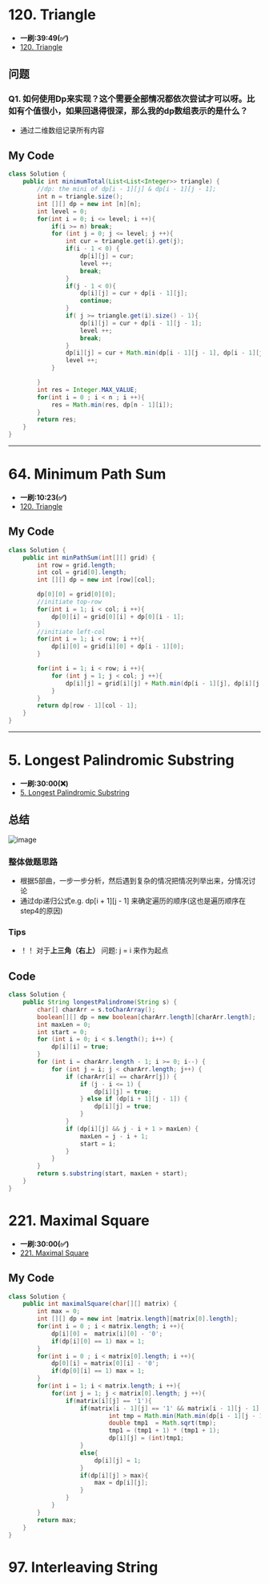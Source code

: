 # 120. Triangle
* **一刷:39:49(✅)**
* [120. Triangle](https://leetcode.com/problems/triangle/?envType=study-plan-v2&envId=top-interview-150)

## 问题
### Q1. 如何使用Dp来实现？这个需要全部情况都依次尝试才可以呀。比如有个值很小，如果回退得很深，那么我的dp数组表示的是什么？
* 通过二维数组记录所有内容

## My Code
```java
class Solution {
    public int minimumTotal(List<List<Integer>> triangle) {
        //dp: the mini of dp[i - 1][j] & dp[i - 1][j - 1];
        int n = triangle.size();
        int [][] dp = new int [n][n];
        int level = 0;
        for(int i = 0; i <= level; i ++){
            if(i >= n) break;
            for (int j = 0; j <= level; j ++){
                int cur = triangle.get(i).get(j);
                if(i - 1 < 0) {
                    dp[i][j] = cur;
                    level ++;
                    break;
                }
                if(j - 1 < 0){
                    dp[i][j] = cur + dp[i - 1][j]; 
                    continue;
                }
                if( j >= triangle.get(i).size() - 1){
                    dp[i][j] = cur + dp[i - 1][j - 1];
                    level ++;
                    break;
                }
                dp[i][j] = cur + Math.min(dp[i - 1][j - 1], dp[i - 1][j]);
                level ++;
            }

        }
        int res = Integer.MAX_VALUE;
        for(int i = 0 ; i < n ; i ++){
            res = Math.min(res, dp[n - 1][i]);
        }
        return res;
    }
}
```
***
# 64. Minimum Path Sum
* **一刷:10:23(✅)**
* [120. Triangle](https://leetcode.com/problems/minimum-path-sum/?envType=study-plan-v2&envId=top-interview-150)

## My Code
```java
class Solution {
    public int minPathSum(int[][] grid) {
        int row = grid.length;
        int col = grid[0].length;
        int [][] dp = new int [row][col];

        dp[0][0] = grid[0][0];
        //initiate top-row
        for(int i = 1; i < col; i ++){
            dp[0][i] = grid[0][i] + dp[0][i - 1];
        }
        //initiate left-col
        for(int i = 1; i < row; i ++){
            dp[i][0] = grid[i][0] + dp[i - 1][0];
        }

        for(int i = 1; i < row; i ++){
            for (int j = 1; j < col; j ++){
                dp[i][j] = grid[i][j] + Math.min(dp[i - 1][j], dp[i][j - 1]);
            }
        }
        return dp[row - 1][col - 1];
    }
}
```
***
# 5. Longest Palindromic Substring
* **一刷:30:00(❌)**
* [5. Longest Palindromic Substring](https://leetcode.com/problems/longest-palindromic-substring/?envType=study-plan-v2&envId=top-interview-150)
## 总结
![image](./img/5.jpeg)
### 整体做题思路
* 根据5部曲，一步一步分析，然后遇到复杂的情况把情况列举出来，分情况讨论
* 通过dp递归公式e.g. dp[i + 1][j - 1] 来确定遍历的顺序(这也是遍历顺序在step4的原因)
### Tips
* ！！ 对于**上三角（右上）** 问题: j = i 来作为起点
## Code
```java
class Solution {
    public String longestPalindrome(String s) {
        char[] charArr = s.toCharArray();
        boolean[][] dp = new boolean[charArr.length][charArr.length];
        int maxLen = 0;
        int start = 0;
        for (int i = 0; i < s.length(); i++) {
            dp[i][i] = true;
        }
        for (int i = charArr.length - 1; i >= 0; i--) {
            for (int j = i; j < charArr.length; j++) {
                if (charArr[i] == charArr[j]) {
                    if (j - i <= 1) {
                        dp[i][j] = true;
                    } else if (dp[i + 1][j - 1]) {
                        dp[i][j] = true;
                    }
                }
                if (dp[i][j] && j - i + 1 > maxLen) {
                    maxLen = j - i + 1;
                    start = i;
                }
            }
        }
        return s.substring(start, maxLen + start);
    }
}
```
# 221. Maximal Square
* **一刷:30:00(✅)**
* [221. Maximal Square](https://leetcode.com/problems/maximal-square/?envType=study-plan-v2&envId=top-interview-150)

## My Code
```java
class Solution {
    public int maximalSquare(char[][] matrix) {
        int max = 0;
        int [][] dp = new int [matrix.length][matrix[0].length];
        for(int i = 0 ; i < matrix.length; i ++){
            dp[i][0] =  matrix[i][0] - '0';
            if(dp[i][0] == 1) max = 1;
        }
        for(int i = 0 ; i < matrix[0].length; i ++){
            dp[0][i] = matrix[0][i] - '0';
            if(dp[0][i] == 1) max = 1;
        }
        for(int i = 1; i < matrix.length; i ++){
            for(int j = 1; j < matrix[0].length; j ++){
                if(matrix[i][j] == '1'){
                    if(matrix[i - 1][j] == '1' && matrix[i - 1][j - 1] == '1' && matrix[i][j - 1] == '1'){
                            int tmp = Math.min(Math.min(dp[i - 1][j - 1],dp[i][j - 1]), dp[i - 1][j]);
                            double tmp1  = Math.sqrt(tmp);
                            tmp1 = (tmp1 + 1) * (tmp1 + 1);
                            dp[i][j] = (int)tmp1;
                    }
                    else{
                        dp[i][j] = 1;
                    }
                    if(dp[i][j] > max){
                        max = dp[i][j];
                    }
                }
            }
        }
        return max;
    }
}
```
# 97. Interleaving String

